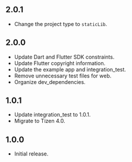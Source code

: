 ## 2.0.1

* Change the project type to `staticLib`.

## 2.0.0

* Update Dart and Flutter SDK constraints.
* Update Flutter copyright information.
* Update the example app and integration_test.
* Remove unnecessary test files for web.
* Organize dev_dependencies.

## 1.0.1

* Update integration_test to 1.0.1.
* Migrate to Tizen 4.0.

## 1.0.0

* Initial release.
